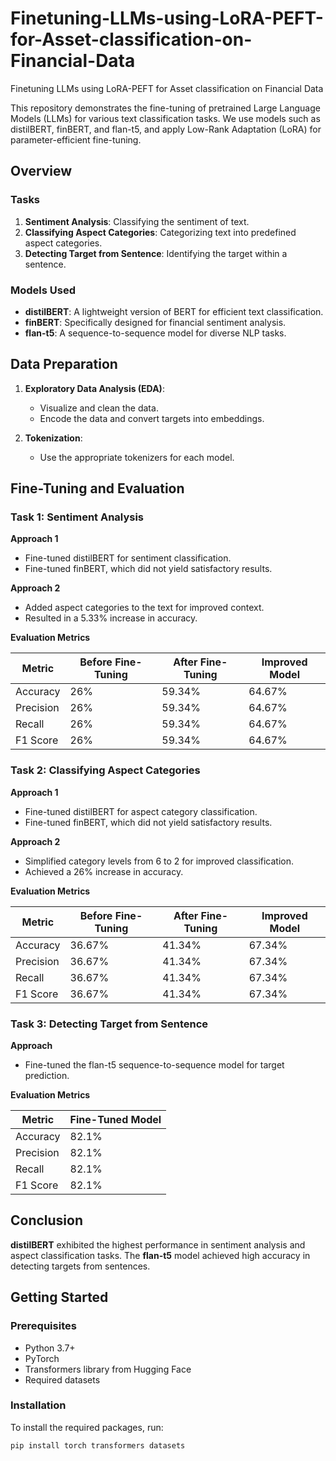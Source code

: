 # Finetuning-LLMs-using-LoRA-PEFT-for-Asset-classification-on-Financial-Data
Finetuning LLMs using LoRA-PEFT for Asset classification on Financial Data

This repository demonstrates the fine-tuning of pretrained Large Language Models (LLMs) for various text classification tasks. We use models such as distilBERT, finBERT, and flan-t5, and apply Low-Rank Adaptation (LoRA) for parameter-efficient fine-tuning.

## Overview

### Tasks

1. **Sentiment Analysis**: Classifying the sentiment of text.
2. **Classifying Aspect Categories**: Categorizing text into predefined aspect categories.
3. **Detecting Target from Sentence**: Identifying the target within a sentence.

### Models Used

- **distilBERT**: A lightweight version of BERT for efficient text classification.
- **finBERT**: Specifically designed for financial sentiment analysis.
- **flan-t5**: A sequence-to-sequence model for diverse NLP tasks.

## Data Preparation

1. **Exploratory Data Analysis (EDA)**:
   - Visualize and clean the data.
   - Encode the data and convert targets into embeddings.

2. **Tokenization**:
   - Use the appropriate tokenizers for each model.

## Fine-Tuning and Evaluation

### Task 1: Sentiment Analysis

**Approach 1**
- Fine-tuned distilBERT for sentiment classification.
- Fine-tuned finBERT, which did not yield satisfactory results.

**Approach 2**
- Added aspect categories to the text for improved context.
- Resulted in a 5.33% increase in accuracy.

**Evaluation Metrics**

| Metric    | Before Fine-Tuning | After Fine-Tuning | Improved Model |
|-----------|---------------------|-------------------|----------------|
| Accuracy  | 26%                 | 59.34%            | 64.67%         |
| Precision | 26%                 | 59.34%            | 64.67%         |
| Recall    | 26%                 | 59.34%            | 64.67%         |
| F1 Score  | 26%                 | 59.34%            | 64.67%         |

### Task 2: Classifying Aspect Categories

**Approach 1**
- Fine-tuned distilBERT for aspect category classification.
- Fine-tuned finBERT, which did not yield satisfactory results.

**Approach 2**
- Simplified category levels from 6 to 2 for improved classification.
- Achieved a 26% increase in accuracy.

**Evaluation Metrics**

| Metric    | Before Fine-Tuning | After Fine-Tuning | Improved Model |
|-----------|---------------------|-------------------|----------------|
| Accuracy  | 36.67%              | 41.34%            | 67.34%         |
| Precision | 36.67%              | 41.34%            | 67.34%         |
| Recall    | 36.67%              | 41.34%            | 67.34%         |
| F1 Score  | 36.67%              | 41.34%            | 67.34%         |

### Task 3: Detecting Target from Sentence

**Approach**
- Fine-tuned the flan-t5 sequence-to-sequence model for target prediction.

**Evaluation Metrics**

| Metric    | Fine-Tuned Model |
|-----------|------------------|
| Accuracy  | 82.1%            |
| Precision | 82.1%            |
| Recall    | 82.1%            |
| F1 Score  | 82.1%            |

## Conclusion

**distilBERT** exhibited the highest performance in sentiment analysis and aspect classification tasks. The **flan-t5** model achieved high accuracy in detecting targets from sentences.

## Getting Started

### Prerequisites

- Python 3.7+
- PyTorch
- Transformers library from Hugging Face
- Required datasets

### Installation

To install the required packages, run:

```bash
pip install torch transformers datasets
